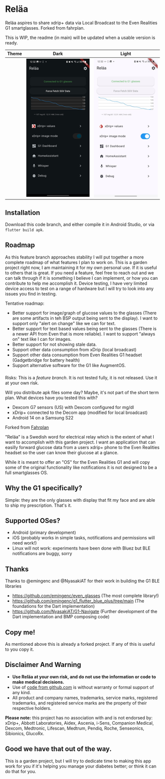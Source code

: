 # Reläa

Reläa aspires to share xdrip+ data via Local Broadcast to the Even Realities G1 smartglasses. Forked from fahrplan.

This is WIP, the readme (in main) will be updated when a usable version is ready.

| Theme | Dark    | Light |
| -------- |---------|-------|
| | ![Dark Theme](repo_assets/dm.jpg) | ![Light Theme](repo_assets/lm.jpg)  |



## Installation
Download this code branch, and either compile it in Android Studio, or via `flutter build apk`.

## Roadmap
As this feature branch approaches stability I will put together a more complete roadmap of what features I plan to work on.
This is a garden project right now, I am maintaining it for my own personal use. If it is useful to others that is great.
If you need a feature, feel free to reach out and we can talk through if it is something I believe I can implement, 
or how you can contribute to help me accomplish it.
Device testing, I have very limited device access to test on a range of hardware but I will try to look into any issues you find in testing.

Tentative roadmap: 
- Better support for image/graph of glucose values to the glasses (There are some artifacts in teh BSP output being sent to the display). I want to support only "alert on change" like we can for text.
- Better support for text based values being sent to the glasses (There is a newer API from Even that is more reliable). I want to support "always on" text like I can for images.
- Better support for not showing stale data.
- Support other data consumption from xDrip (local broadcast)
- Support other data consumption from Even Realities G1 headset (Gadgetbridge for battery health)
- Support alternative software for the G1 like AugmentOS.

###
Risks:
This is a _feature branch_. It is not tested fully, it is not released. Use it at your own risk.

Will you distribute apk files some day? Maybe, it's not part of the short term plan.
What devices have you tested this with?
   - Dexcom G7 sensors (US) with Dexcom configured for mg/dl
   - xDrip+ connected to the Decom app (modified for local broadcast)
   - Android 14 on a Samsung S22


Forked from [Fahrplan](https://github.com/meyskens/fahrplan/tree/main)

"Reläa" is a Swedish word for electrical relay which is the extent of what I want to accomplish with this garden project. I want an application that can easilly forward glucose data from a users xdrip+ phone to the Even Realities headset so the user can know their glucose at a glance.

While it is meant to offer an "OS" for the Even Realities G1 and will copy some of the original functionality like notifications it is not designed to be a full smartglasses OS.

## Why the G1 specifically?

Simple: they are the only glasses with display that fit my face and are able to ship my prescription. That's it.

## Supported OSes?

- Android (primary development)
- iOS (probably works in simple tasks, notifications and permissions will need work!)
- Linux will not work: experiments have been done with Bluez but BLE notifications are buggy, sorry

## Thanks
Thanks to @emingenc and @NyasakiAT for their work in building the G1 BLE libraries
- https://github.com/emingenc/even_glasses (The most complete library!)
- https://github.com/emingenc/g1_flutter_blue_plus/tree/main (The foundations for the Dart implementation)
- https://github.com/NyasakiAT/G1-Navigate (Further development of the Dart implementation and BMP composing code)

## Copy me!

As mentioned above this is already a forked project. If any of this is useful to you copy it.

## **Disclaimer And Warning**

- **Use Reläa at your own risk, and do not use the information or code to make medical decisions.**
- Use of [code from github.com](https://github.com/ltomes/rel-a) is without warranty or formal support of any kind.
- All product and company names, trademarks, service marks, registered trademarks, and registered service marks are the property of their respective holders.

**Please note:** this project has no association with and is not endorsed by: xDrip+, Abbott Laboratories, Aidex, Ascenia, i-Sens, Companion Medical, Dexcom, Medtronic, Lifescan, Medtrum, Pendiq, Roche, Senseonics, Sibionics, GlucoRx.

## Good we have that out of the way.
This is a garden project, but I will try to dedicate time to making this app work for you if it's helping you manage your diabetes better; or think it can do that for you.